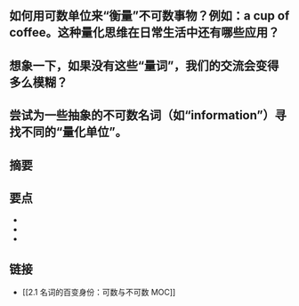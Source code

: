 ## 如何用可数单位来“衡量”不可数事物？例如：a cup of coffee。这种量化思维在日常生活中还有哪些应用？


## 想象一下，如果没有这些“量词”，我们的交流会变得多么模糊？


## 尝试为一些抽象的不可数名词（如“information”）寻找不同的“量化单位”。


## 摘要


## 要点

- 
- 
- 

## 链接

- [[2.1 名词的百变身份：可数与不可数 MOC]]
